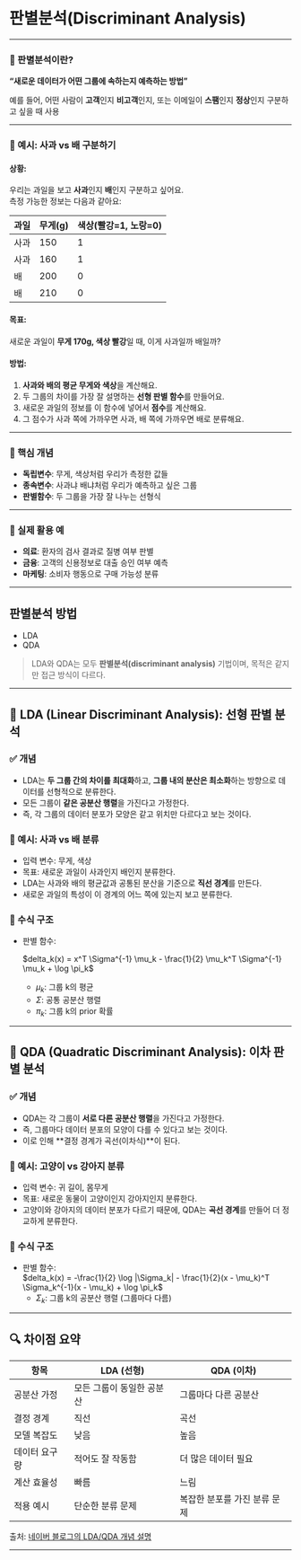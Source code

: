 # 판별분석(Discriminant Analysis)

---

### 🎯 판별분석이란?

**“새로운 데이터가 어떤 그룹에 속하는지 예측하는 방법”**

예를 들어, 어떤 사람이 **고객**인지 **비고객**인지, 또는 이메일이 **스팸**인지 **정상**인지 구분하고 싶을 때 사용

---

### 🍎 예시: 사과 vs 배 구분하기

#### 상황:
우리는 과일을 보고 **사과**인지 **배**인지 구분하고 싶어요.  
측정 가능한 정보는 다음과 같아요:

| 과일 | 무게(g) | 색상(빨강=1, 노랑=0) |
|------|--------|------------------|
| 사과 | 150    | 1                |
| 사과 | 160    | 1                |
| 배   | 200    | 0                |
| 배   | 210    | 0                |

#### 목표:
새로운 과일이 **무게 170g, 색상 빨강**일 때, 이게 사과일까 배일까?

#### 방법:
1. **사과와 배의 평균 무게와 색상**을 계산해요.
2. 두 그룹의 차이를 가장 잘 설명하는 **선형 판별 함수**를 만들어요.
3. 새로운 과일의 정보를 이 함수에 넣어서 **점수**를 계산해요.
4. 그 점수가 사과 쪽에 가까우면 사과, 배 쪽에 가까우면 배로 분류해요.

---

### 🧠 핵심 개념

- **독립변수**: 무게, 색상처럼 우리가 측정한 값들
- **종속변수**: 사과냐 배냐처럼 우리가 예측하고 싶은 그룹
- **판별함수**: 두 그룹을 가장 잘 나누는 선형식

---

### 📌 실제 활용 예

- **의료**: 환자의 검사 결과로 질병 여부 판별
- **금융**: 고객의 신용정보로 대출 승인 여부 예측
- **마케팅**: 소비자 행동으로 구매 가능성 분류

---

## 판별분석 방법
- LDA
- QDA

> LDA와 QDA는 모두 **판별분석(discriminant analysis)** 기법이며, 목적은 같지만 접근 방식이 다르다. 

---

## 🧠 LDA (Linear Discriminant Analysis): 선형 판별 분석

### ✅ 개념
- LDA는 **두 그룹 간의 차이를 최대화**하고, **그룹 내의 분산은 최소화**하는 방향으로 데이터를 선형적으로 분류한다.  
- 모든 그룹이 **같은 공분산 행렬**을 가진다고 가정한다.  
- 즉, 각 그룹의 데이터 분포가 모양은 같고 위치만 다르다고 보는 것이다.  

### 🍎 예시: 사과 vs 배 분류
- 입력 변수: 무게, 색상  
- 목표: 새로운 과일이 사과인지 배인지 분류한다.  
- LDA는 사과와 배의 평균값과 공통된 분산을 기준으로 **직선 경계**를 만든다.  
- 새로운 과일의 특성이 이 경계의 어느 쪽에 있는지 보고 분류한다.  

### 📐 수식 구조
- 판별 함수:  
  
  $delta_k(x) = x^T \Sigma^{-1} \mu_k - \frac{1}{2} \mu_k^T \Sigma^{-1} \mu_k + \log \pi_k$
  
  - $\mu_k$: 그룹 k의 평균  
  - $\Sigma$: 공통 공분산 행렬  
  - $\pi_k$: 그룹 k의 prior 확률  

---

## 🧠 QDA (Quadratic Discriminant Analysis): 이차 판별 분석

### ✅ 개념
- QDA는 각 그룹이 **서로 다른 공분산 행렬**을 가진다고 가정한다.  
- 즉, 그룹마다 데이터 분포의 모양이 다를 수 있다고 보는 것이다.  
- 이로 인해 **결정 경계가 곡선(이차식)**이 된다.  

### 🍐 예시: 고양이 vs 강아지 분류
- 입력 변수: 귀 길이, 몸무게  
- 목표: 새로운 동물이 고양이인지 강아지인지 분류한다.  
- 고양이와 강아지의 데이터 분포가 다르기 때문에, QDA는 **곡선 경계**를 만들어 더 정교하게 분류한다.  

### 📐 수식 구조
- 판별 함수:  
  $delta_k(x) = -\frac{1}{2} \log |\Sigma_k| - \frac{1}{2}(x - \mu_k)^T \Sigma_k^{-1}(x - \mu_k) + \log \pi_k$
  - $\Sigma_k$: 그룹 k의 공분산 행렬 (그룹마다 다름)  

---

## 🔍 차이점 요약

| 항목             | LDA (선형)                          | QDA (이차)                          |
|------------------|-------------------------------------|-------------------------------------|
| 공분산 가정      | 모든 그룹이 동일한 공분산           | 그룹마다 다른 공분산                |
| 결정 경계        | 직선                                | 곡선                                |
| 모델 복잡도      | 낮음                                | 높음                                |
| 데이터 요구량     | 적어도 잘 작동함                    | 더 많은 데이터 필요                 |
| 계산 효율성      | 빠름                                | 느림                                |
| 적용 예시        | 단순한 분류 문제                    | 복잡한 분포를 가진 분류 문제        |

출처: [네이버 블로그의 LDA/QDA 개념 설명](https://m.blog.naver.com/chunsa0127/222181027602)

---

